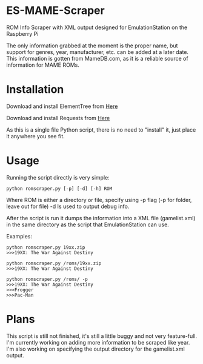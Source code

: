 ES-MAME-Scraper
===============

ROM Info Scraper with XML output designed for EmulationStation on the Raspberry Pi

The only information grabbed at the moment is the proper name, but support for genres, year, manufacturer, etc. can be added at a later date. This information is gotten from MameDB.com, as it is a reliable source of information for MAME ROMs.

Installation
============

Download and install ElementTree from [Here](http://effbot.org/zone/element-index.htm)

Download and install Requests from [Here](https://pypi.python.org/pypi/requests)

As this is a single file Python script, there is no need to "install" it, just place it anywhere you see fit.


Usage
=====

Running the script directly is very simple:

```
python romscraper.py [-p] [-d] [-h] ROM
```

Where ROM is either a directory or file, specify using -p flag (-p for folder, leave out for file)
-d Is used to output debug info.

After the script is run it dumps the information into a XML file (gamelist.xml) in the same directory as the script that EmulationStation can use. 

Examples:

```
python romscraper.py 19xx.zip
>>>19XX: The War Against Destiny

python romscraper.py /roms/19xx.zip
>>>19XX: The War Against Destiny

python romscraper.py /roms/ -p
>>>19XX: The War Against Destiny
>>>Frogger
>>>Pac-Man
```

Plans
=====

This script is still not finished, it's still a little buggy and not very feature-full. I'm currently working on adding more information to be scraped like year. I'm also working on specifying the output directory for the gamelist.xml output.
